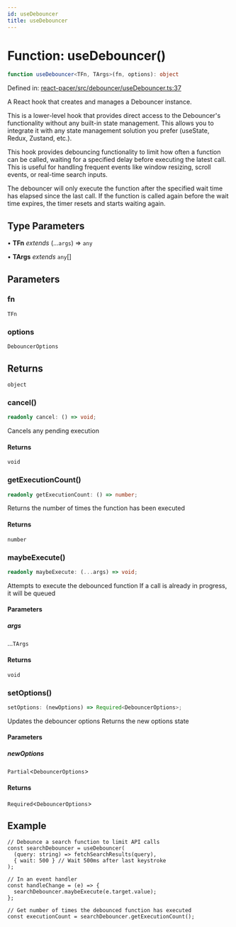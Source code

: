 ```yaml
---
id: useDebouncer
title: useDebouncer
---
```


<!-- DO NOT EDIT: this page is autogenerated from the type comments -->

# Function: useDebouncer()

```ts
function useDebouncer<TFn, TArgs>(fn, options): object
```

Defined in: [react-pacer/src/debouncer/useDebouncer.ts:37](https://github.com/TanStack/pacer/blob/main/packages/react-pacer/src/debouncer/useDebouncer.ts#L37)

A React hook that creates and manages a Debouncer instance.

This is a lower-level hook that provides direct access to the Debouncer's functionality without
any built-in state management. This allows you to integrate it with any state management solution
you prefer (useState, Redux, Zustand, etc.).

This hook provides debouncing functionality to limit how often a function can be called,
waiting for a specified delay before executing the latest call. This is useful for handling
frequent events like window resizing, scroll events, or real-time search inputs.

The debouncer will only execute the function after the specified wait time has elapsed
since the last call. If the function is called again before the wait time expires, the
timer resets and starts waiting again.

## Type Parameters

• **TFn** *extends* (...`args`) => `any`

• **TArgs** *extends* `any`[]

## Parameters

### fn

`TFn`

### options

`DebouncerOptions`

## Returns

`object`

### cancel()

```ts
readonly cancel: () => void;
```

Cancels any pending execution

#### Returns

`void`

### getExecutionCount()

```ts
readonly getExecutionCount: () => number;
```

Returns the number of times the function has been executed

#### Returns

`number`

### maybeExecute()

```ts
readonly maybeExecute: (...args) => void;
```

Attempts to execute the debounced function
If a call is already in progress, it will be queued

#### Parameters

##### args

...`TArgs`

#### Returns

`void`

### setOptions()

```ts
setOptions: (newOptions) => Required<DebouncerOptions>;
```

Updates the debouncer options
Returns the new options state

#### Parameters

##### newOptions

`Partial`\<`DebouncerOptions`\>

#### Returns

`Required`\<`DebouncerOptions`\>

## Example

```tsx
// Debounce a search function to limit API calls
const searchDebouncer = useDebouncer(
  (query: string) => fetchSearchResults(query),
  { wait: 500 } // Wait 500ms after last keystroke
);

// In an event handler
const handleChange = (e) => {
  searchDebouncer.maybeExecute(e.target.value);
};

// Get number of times the debounced function has executed
const executionCount = searchDebouncer.getExecutionCount();
```
